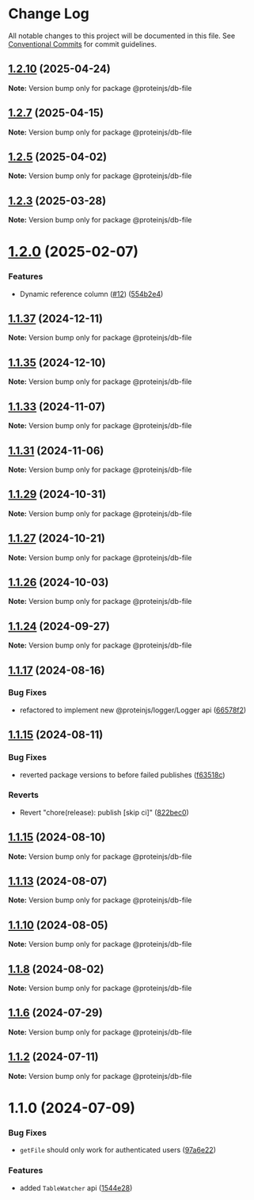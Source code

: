 # Change Log

All notable changes to this project will be documented in this file.
See [Conventional Commits](https://conventionalcommits.org) for commit guidelines.

## [1.2.10](https://github.com/proteinjs/db/compare/@proteinjs/db-file@1.2.9...@proteinjs/db-file@1.2.10) (2025-04-24)

**Note:** Version bump only for package @proteinjs/db-file





## [1.2.7](https://github.com/proteinjs/db/compare/@proteinjs/db-file@1.2.6...@proteinjs/db-file@1.2.7) (2025-04-15)

**Note:** Version bump only for package @proteinjs/db-file





## [1.2.5](https://github.com/proteinjs/db/compare/@proteinjs/db-file@1.2.4...@proteinjs/db-file@1.2.5) (2025-04-02)

**Note:** Version bump only for package @proteinjs/db-file





## [1.2.3](https://github.com/proteinjs/db/compare/@proteinjs/db-file@1.2.2...@proteinjs/db-file@1.2.3) (2025-03-28)

**Note:** Version bump only for package @proteinjs/db-file





# [1.2.0](https://github.com/proteinjs/db/compare/@proteinjs/db-file@1.1.38...@proteinjs/db-file@1.2.0) (2025-02-07)


### Features

* Dynamic reference column ([#12](https://github.com/proteinjs/db/issues/12)) ([554b2e4](https://github.com/proteinjs/db/commit/554b2e4159f1d692d2ae976461c60f88639ecf22))





## [1.1.37](https://github.com/proteinjs/db/compare/@proteinjs/db-file@1.1.36...@proteinjs/db-file@1.1.37) (2024-12-11)

**Note:** Version bump only for package @proteinjs/db-file





## [1.1.35](https://github.com/proteinjs/db/compare/@proteinjs/db-file@1.1.34...@proteinjs/db-file@1.1.35) (2024-12-10)

**Note:** Version bump only for package @proteinjs/db-file





## [1.1.33](https://github.com/proteinjs/db/compare/@proteinjs/db-file@1.1.32...@proteinjs/db-file@1.1.33) (2024-11-07)

**Note:** Version bump only for package @proteinjs/db-file





## [1.1.31](https://github.com/proteinjs/db/compare/@proteinjs/db-file@1.1.30...@proteinjs/db-file@1.1.31) (2024-11-06)

**Note:** Version bump only for package @proteinjs/db-file





## [1.1.29](https://github.com/proteinjs/db/compare/@proteinjs/db-file@1.1.28...@proteinjs/db-file@1.1.29) (2024-10-31)

**Note:** Version bump only for package @proteinjs/db-file





## [1.1.27](https://github.com/proteinjs/db/compare/@proteinjs/db-file@1.1.26...@proteinjs/db-file@1.1.27) (2024-10-21)

**Note:** Version bump only for package @proteinjs/db-file





## [1.1.26](https://github.com/proteinjs/db/compare/@proteinjs/db-file@1.1.25...@proteinjs/db-file@1.1.26) (2024-10-03)

**Note:** Version bump only for package @proteinjs/db-file





## [1.1.24](https://github.com/proteinjs/db/compare/@proteinjs/db-file@1.1.23...@proteinjs/db-file@1.1.24) (2024-09-27)

**Note:** Version bump only for package @proteinjs/db-file





## [1.1.17](https://github.com/proteinjs/db/compare/@proteinjs/db-file@1.1.16...@proteinjs/db-file@1.1.17) (2024-08-16)


### Bug Fixes

* refactored to implement new @proteinjs/logger/Logger api ([66578f2](https://github.com/proteinjs/db/commit/66578f267d9293c0d5703c63e53d8edf68325f52))





## [1.1.15](https://github.com/proteinjs/db/compare/@proteinjs/db-file@1.1.14...@proteinjs/db-file@1.1.15) (2024-08-11)


### Bug Fixes

* reverted package versions to before failed publishes ([f63518c](https://github.com/proteinjs/db/commit/f63518cf27b74b53571254621dfe9df63aa94871))


### Reverts

* Revert "chore(release): publish [skip ci]" ([822bec0](https://github.com/proteinjs/db/commit/822bec053324b13522a6f754cf1f3771d8a24f8e))





## [1.1.15](https://github.com/proteinjs/db/compare/@proteinjs/db-file@1.1.14...@proteinjs/db-file@1.1.15) (2024-08-10)

**Note:** Version bump only for package @proteinjs/db-file





## [1.1.13](https://github.com/proteinjs/db/compare/@proteinjs/db-file@1.1.12...@proteinjs/db-file@1.1.13) (2024-08-07)

**Note:** Version bump only for package @proteinjs/db-file





## [1.1.10](https://github.com/proteinjs/db/compare/@proteinjs/db-file@1.1.9...@proteinjs/db-file@1.1.10) (2024-08-05)

**Note:** Version bump only for package @proteinjs/db-file





## [1.1.8](https://github.com/proteinjs/db/compare/@proteinjs/db-file@1.1.7...@proteinjs/db-file@1.1.8) (2024-08-02)

**Note:** Version bump only for package @proteinjs/db-file





## [1.1.6](https://github.com/proteinjs/db/compare/@proteinjs/db-file@1.1.5...@proteinjs/db-file@1.1.6) (2024-07-29)

**Note:** Version bump only for package @proteinjs/db-file





## [1.1.2](https://github.com/proteinjs/db/compare/@proteinjs/db-file@1.1.1...@proteinjs/db-file@1.1.2) (2024-07-11)

**Note:** Version bump only for package @proteinjs/db-file





# 1.1.0 (2024-07-09)


### Bug Fixes

* `getFile` should only work for authenticated users ([97a6e22](https://github.com/proteinjs/db/commit/97a6e22c289c2acb64b31c8c8800fa1b933f5c40))


### Features

* added `TableWatcher` api ([1544e28](https://github.com/proteinjs/db/commit/1544e284ad712e2606c82606f2501041f34517cb))

